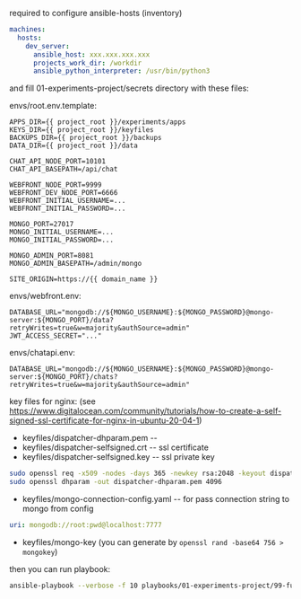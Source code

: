 required to configure ansible-hosts (inventory)

```yml
machines:
  hosts:
    dev_server:
      ansible_host: xxx.xxx.xxx.xxx
      projects_work_dir: /workdir
      ansible_python_interpreter: /usr/bin/python3
```

and fill 01-experiments-project/secrets directory with these files:

envs/root.env.template:
```
APPS_DIR={{ project_root }}/experiments/apps
KEYS_DIR={{ project_root }}/keyfiles
BACKUPS_DIR={{ project_root }}/backups
DATA_DIR={{ project_root }}/data

CHAT_API_NODE_PORT=10101
CHAT_API_BASEPATH=/api/chat

WEBFRONT_NODE_PORT=9999
WEBFRONT_DEV_NODE_PORT=6666
WEBFRONT_INITIAL_USERNAME=...
WEBFRONT_INITIAL_PASSWORD=...

MONGO_PORT=27017
MONGO_INITIAL_USERNAME=...
MONGO_INITIAL_PASSWORD=...

MONGO_ADMIN_PORT=8081
MONGO_ADMIN_BASEPATH=/admin/mongo

SITE_ORIGIN=https://{{ domain_name }}
```


envs/webfront.env:
```
DATABASE_URL="mongodb://${MONGO_USERNAME}:${MONGO_PASSWORD}@mongo-server:${MONGO_PORT}/data?retryWrites=true&w=majority&authSource=admin"
JWT_ACCESS_SECRET="..."
```

envs/chatapi.env:
```
DATABASE_URL="mongodb://${MONGO_USERNAME}:${MONGO_PASSWORD}@mongo-server:${MONGO_PORT}/chats?retryWrites=true&w=majority&authSource=admin"
```

key files for nginx: (see https://www.digitalocean.com/community/tutorials/how-to-create-a-self-signed-ssl-certificate-for-nginx-in-ubuntu-20-04-1)
- keyfiles/dispatcher-dhparam.pem --
- keyfiles/dispatcher-selfsigned.crt -- ssl certificate
- keyfiles/dispatcher-selfsigned.key -- ssl private key

```bash
sudo openssl req -x509 -nodes -days 365 -newkey rsa:2048 -keyout dispatcher-selfsigned.key -out dispatcher-selfsigned.crt
sudo openssl dhparam -out dispatcher-dhparam.pem 4096
```


- keyfiles/mongo-connection-config.yaml -- for pass connection string to mongo from config
```yml
uri: mongodb://root:pwd@localhost:7777
```

- keyfiles/mongo-key (you can generate by `openssl rand -base64 756 > mongokey`)



then you can run playbook:
```bash
ansible-playbook --verbose -f 10 playbooks/01-experiments-project/99-full.playbook.yml
```
